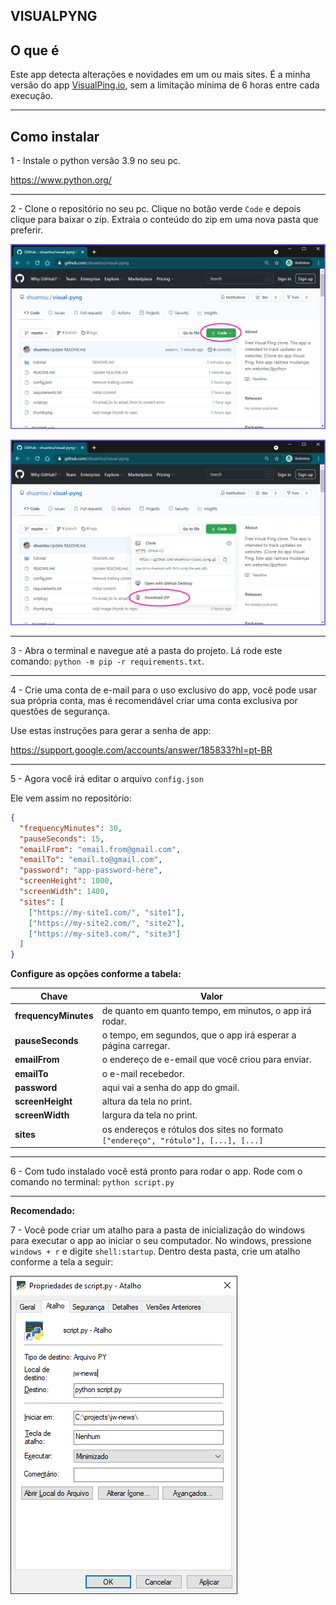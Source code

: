 ## VISUALPYNG

## O que é

Este app detecta alterações e novidades em um ou mais sites.
É a minha versão do app [VisualPing.io](https://visualping.io/ "VisualPing.io"), sem a limitação mínima de 6 horas entre cada execução.

------------

## Como instalar

1 - Instale o python versão 3.9 no seu pc.

https://www.python.org/

------------

2 - Clone o repositório no seu pc. Clique no botão verde `Code` e depois clique para baixar o zip. Extraia o conteúdo do zip em uma nova pasta que preferir.

![Clone](tutorial/001.png "Clone")

![Download](tutorial/002.png "Download")

------------

3 - Abra o terminal e navegue até a pasta do projeto. Lá rode este comando:
`python -m pip -r requirements.txt`.

------------

4 - Crie uma conta de e-mail para o uso exclusivo do app, você pode usar sua própria conta, mas é recomendável criar uma conta exclusiva por questões de segurança.

Use estas instruções para gerar a senha de app:

https://support.google.com/accounts/answer/185833?hl=pt-BR

------------

5 - Agora você irá editar o arquivo `config.json`

Ele vem assim no repositório:

```json
{
  "frequencyMinutes": 30,
  "pauseSeconds": 15,
  "emailFrom": "email.from@gmail.com",
  "emailTo": "email.to@gmail.com",
  "password": "app-password-here",
  "screenHeight": 1000,
  "screenWidth": 1400,
  "sites": [
    ["https://my-site1.com/", "site1"],
    ["https://my-site2.com/", "site2"],
    ["https://my-site3.com/", "site3"]
  ]
}
```

**Configure as opções conforme a tabela:**

|         Chave        |                                        Valor                                       |
|----------------------|------------------------------------------------------------------------------------|
| **frequencyMinutes** | de quanto em quanto tempo, em minutos, o app irá rodar.                            |
| **pauseSeconds**     | o tempo, em segundos,  que o app irá esperar a página carregar.                    |
| **emailFrom**        | o endereço de e-email que você criou para enviar.                                  |
| **emailTo**          | o e-mail recebedor.                                                                |
| **password**         | aqui vai a senha do app do gmail.                                                  |
| **screenHeight**     | altura da tela no print.                                                           |
| **screenWidth**      | largura da tela no print.                                                          |
| **sites**            | os endereços e rótulos dos sites no formato `["endereço", "rótulo"], [...], [...]` |

------------

6 - Com tudo instalado você está pronto para rodar o app. Rode com o comando no terminal:
`python script.py`

------------

**Recomendado:**

7 - Você pode criar um atalho para a pasta de inicialização do windows para executar o app ao iniciar o seu computador. No windows, pressione `windows + r` e digite `shell:startup`. Dentro desta pasta, crie um atalho conforme a tela a seguir:

![Atalho](tutorial/003.png "Atalho")